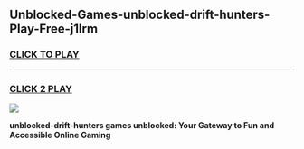 
## Unblocked-Games-unblocked-drift-hunters-Play-Free-j1lrm
<h3>
<a href="https://premium76.site?title=unblocked-drift-hunters&ref=23A">CLICK TO PLAY</a></h3>
<hr>

<h3>
<a href="https://premium76.site?title=unblocked-drift-hunters&ref=23A">CLICK 2 PLAY</a>
  
</h3>

<a href="https://premium76.site?title=unblocked-drift-hunters&ref=23A"><img src="https://clearcache.store/games.png"></a>


**unblocked-drift-hunters games unblocked: Your Gateway to Fun and Accessible Online Gaming**
